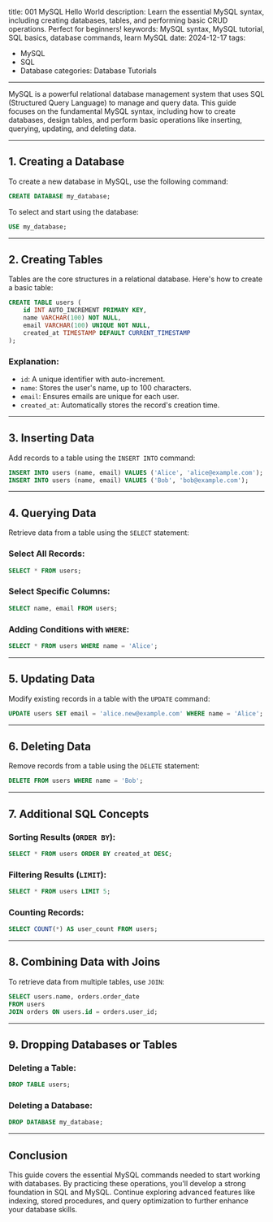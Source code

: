 title: 001 MySQL Hello World
description: Learn the essential MySQL syntax, including creating databases, tables, and performing basic CRUD operations. Perfect for beginners!
keywords: MySQL syntax, MySQL tutorial, SQL basics, database commands, learn MySQL
date: 2024-12-17
tags:
  - MySQL
  - SQL
  - Database
categories: Database Tutorials
---

MySQL is a powerful relational database management system that uses SQL (Structured Query Language) to manage and query data. This guide focuses on the fundamental MySQL syntax, including how to create databases, design tables, and perform basic operations like inserting, querying, updating, and deleting data.

<!-- more -->
---

## 1. **Creating a Database**

To create a new database in MySQL, use the following command:

```sql
CREATE DATABASE my_database;
```

To select and start using the database:

```sql
USE my_database;
```

---

## 2. **Creating Tables**

Tables are the core structures in a relational database. Here's how to create a basic table:

```sql
CREATE TABLE users (
    id INT AUTO_INCREMENT PRIMARY KEY,
    name VARCHAR(100) NOT NULL,
    email VARCHAR(100) UNIQUE NOT NULL,
    created_at TIMESTAMP DEFAULT CURRENT_TIMESTAMP
);
```

### Explanation:
- `id`: A unique identifier with auto-increment.
- `name`: Stores the user's name, up to 100 characters.
- `email`: Ensures emails are unique for each user.
- `created_at`: Automatically stores the record's creation time.

---

## 3. **Inserting Data**

Add records to a table using the `INSERT INTO` command:

```sql
INSERT INTO users (name, email) VALUES ('Alice', 'alice@example.com');
INSERT INTO users (name, email) VALUES ('Bob', 'bob@example.com');
```

---

## 4. **Querying Data**

Retrieve data from a table using the `SELECT` statement:

### Select All Records:
```sql
SELECT * FROM users;
```

### Select Specific Columns:
```sql
SELECT name, email FROM users;
```

### Adding Conditions with `WHERE`:
```sql
SELECT * FROM users WHERE name = 'Alice';
```

---

## 5. **Updating Data**

Modify existing records in a table with the `UPDATE` command:

```sql
UPDATE users SET email = 'alice.new@example.com' WHERE name = 'Alice';
```

---

## 6. **Deleting Data**

Remove records from a table using the `DELETE` statement:

```sql
DELETE FROM users WHERE name = 'Bob';
```

---

## 7. **Additional SQL Concepts**

### Sorting Results (`ORDER BY`):
```sql
SELECT * FROM users ORDER BY created_at DESC;
```

### Filtering Results (`LIMIT`):
```sql
SELECT * FROM users LIMIT 5;
```

### Counting Records:
```sql
SELECT COUNT(*) AS user_count FROM users;
```

---

## 8. **Combining Data with Joins**

To retrieve data from multiple tables, use `JOIN`:

```sql
SELECT users.name, orders.order_date
FROM users
JOIN orders ON users.id = orders.user_id;
```

---

## 9. **Dropping Databases or Tables**

### Deleting a Table:
```sql
DROP TABLE users;
```

### Deleting a Database:
```sql
DROP DATABASE my_database;
```

---

## Conclusion

This guide covers the essential MySQL commands needed to start working with databases. By practicing these operations, you'll develop a strong foundation in SQL and MySQL. Continue exploring advanced features like indexing, stored procedures, and query optimization to further enhance your database skills.

